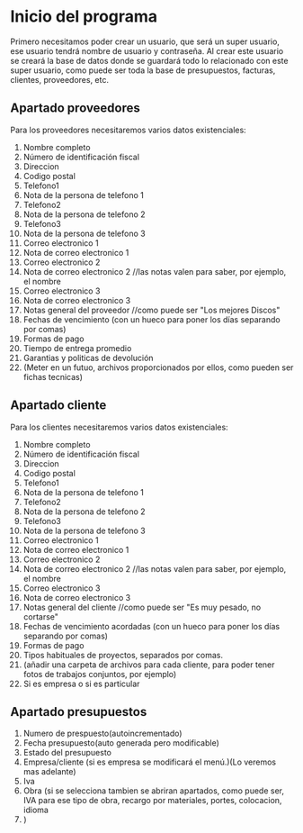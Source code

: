 # Inicio del programa

Primero necesitamos poder crear un usuario, que será un super usuario,
ese usuario tendrá nombre de usuario y contraseña.
Al crear este usuario se creará la base de datos donde se guardará todo
lo relacionado con este super usuario, como puede ser toda la base de
presupuestos, facturas, clientes, proveedores, etc.

## Apartado proveedores
Para los proveedores necesitaremos varios datos existenciales:
1. Nombre completo
2. Número de identificación fiscal
3. Direccion
4. Codigo postal
5. Telefono1
6. Nota de la persona de telefono 1
7. Telefono2
8. Nota de la persona de telefono 2
9. Telefono3
10. Nota de la persona de telefono 3
11. Correo electronico 1
12. Nota de correo electronico 1
13. Correo electronico 2
14. Nota de correo electronico 2 //las notas valen para saber, por ejemplo, el nombre
15. Correo electronico 3
16. Nota de correo electronico 3 
17. Notas general del proveedor //como puede ser "Los mejores Discos"
18. Fechas de vencimiento (con un hueco para poner los días separando por comas)
19. Formas de pago
20. Tiempo de entrega promedio
21. Garantias y politicas de devolución
22. (Meter en un futuo, archivos proporcionados por ellos, como pueden
ser fichas tecnicas)

## Apartado cliente
Para los clientes necesitaremos varios datos existenciales:
1. Nombre completo
2. Número de identificación fiscal
3. Direccion
4. Codigo postal
5. Telefono1
6. Nota de la persona de telefono 1
7. Telefono2
8. Nota de la persona de telefono 2
9. Telefono3
10. Nota de la persona de telefono 3
11. Correo electronico 1
12. Nota de correo electronico 1
13. Correo electronico 2
14. Nota de correo electronico 2 //las notas valen para saber, por ejemplo, el nombre
15. Correo electronico 3
16. Nota de correo electronico 3
17. Notas general del cliente //como puede ser "Es muy pesado, no cortarse"
18. Fechas de vencimiento acordadas (con un hueco para poner los días separando por comas)
19. Formas de pago
20. Tipos habituales de proyectos, separados por comas.
21. (añadir una carpeta de archivos para cada cliente, para poder tener
fotos de trabajos conjuntos, por ejemplo)
22. Si es empresa o si es particular

## Apartado presupuestos

1. Numero de prespuesto(autoincrementado)
2. Fecha presupuesto(auto generada pero modificable)
3. Estado del presupuesto
4. Empresa/cliente (si es empresa se modificará el menú.)(Lo veremos
mas adelante)
5. Iva
6. Obra (si se selecciona tambien se abriran apartados,
como puede ser, IVA para ese tipo de obra, recargo por materiales,
portes, colocacion, idioma
7. )